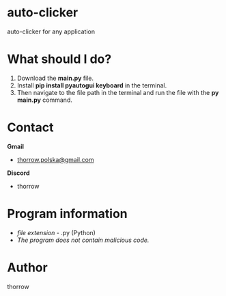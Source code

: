 # auto-clicker
auto-clicker for any application

# What should I do? #
1. Download the **main.py** file.
2. Install **pip install pyautogui keyboard** in the terminal.
3. Then navigate to the file path in the terminal and run the file with the **py main.py** command.

# Contact #
**Gmail**
  - thorrow.polska@gmail.com

**Discord**
  - thorrow

# Program information #
- *file extension* - .py (Python)
- *The program does not contain malicious code.*
# Author #
thorrow
